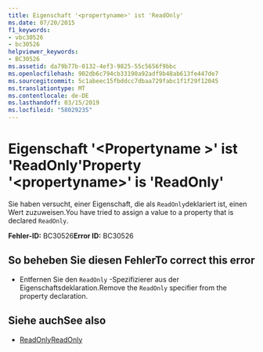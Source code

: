 ```yaml
---
title: Eigenschaft '<propertyname>' ist 'ReadOnly'
ms.date: 07/20/2015
f1_keywords:
- vbc30526
- bc30526
helpviewer_keywords:
- BC30526
ms.assetid: da79b77b-0132-4ef3-9825-55c5656f9bbc
ms.openlocfilehash: 902db6c794cb33190a92adf9b48ab613fe447de7
ms.sourcegitcommit: 5c1abeec15fbddcc7dbaa729fabc1f1f29f12045
ms.translationtype: MT
ms.contentlocale: de-DE
ms.lasthandoff: 03/15/2019
ms.locfileid: "58029235"
---
```

# <a name="property-propertyname-is-readonly"></a><span data-ttu-id="5538f-102">Eigenschaft '\<Propertyname >' ist 'ReadOnly'</span><span class="sxs-lookup"><span data-stu-id="5538f-102">Property '\<propertyname>' is 'ReadOnly'</span></span>
<span data-ttu-id="5538f-103">Sie haben versucht, einer Eigenschaft, die als `ReadOnly`deklariert ist, einen Wert zuzuweisen.</span><span class="sxs-lookup"><span data-stu-id="5538f-103">You have tried to assign a value to a property that is declared `ReadOnly`.</span></span>  
  
 <span data-ttu-id="5538f-104">**Fehler-ID:** BC30526</span><span class="sxs-lookup"><span data-stu-id="5538f-104">**Error ID:** BC30526</span></span>  
  
## <a name="to-correct-this-error"></a><span data-ttu-id="5538f-105">So beheben Sie diesen Fehler</span><span class="sxs-lookup"><span data-stu-id="5538f-105">To correct this error</span></span>  
  
-   <span data-ttu-id="5538f-106">Entfernen Sie den `ReadOnly` -Spezifizierer aus der Eigenschaftsdeklaration.</span><span class="sxs-lookup"><span data-stu-id="5538f-106">Remove the `ReadOnly` specifier from the property declaration.</span></span>  
  
## <a name="see-also"></a><span data-ttu-id="5538f-107">Siehe auch</span><span class="sxs-lookup"><span data-stu-id="5538f-107">See also</span></span>

- [<span data-ttu-id="5538f-108">ReadOnly</span><span class="sxs-lookup"><span data-stu-id="5538f-108">ReadOnly</span></span>](../../visual-basic/language-reference/modifiers/readonly.md)

